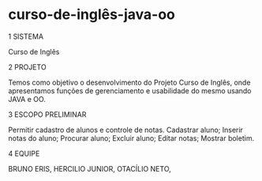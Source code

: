 curso-de-inglês-java-oo
=================

1	SISTEMA

Curso de Inglês

2	PROJETO

Temos como objetivo o desenvolvimento do Projeto Curso de Inglês, onde apresentamos funções de gerenciamento e usabilidade do mesmo usando JAVA e OO.

3	ESCOPO PRELIMINAR

 Permitir cadastro de alunos e controle de notas. 
 Cadastrar aluno; 
 Inserir notas do aluno; 
 Procurar aluno; 
 Excluir aluno; 
 Editar notas; 
 Mostrar boletim.  

4 EQUIPE

BRUNO ERIS,
HERCILIO JUNIOR,
OTACÍLIO NETO,

